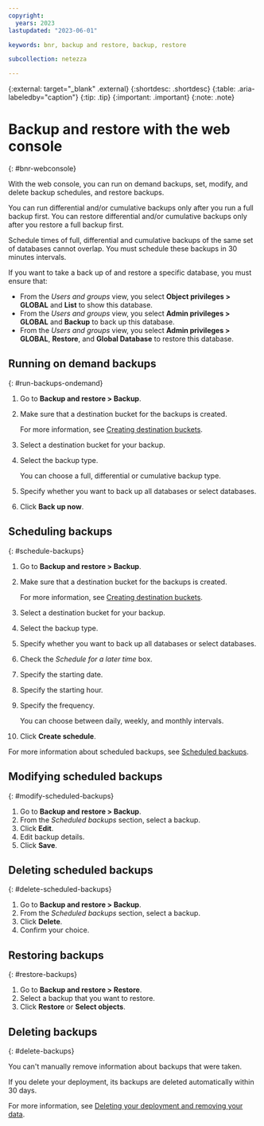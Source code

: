 ```yaml
---
copyright:
  years: 2023
lastupdated: "2023-06-01"

keywords: bnr, backup and restore, backup, restore

subcollection: netezza

---
```


{:external: target="_blank" .external}
{:shortdesc: .shortdesc}
{:table: .aria-labeledby="caption"}
{:tip: .tip}
{:important: .important}
{:note: .note}

# Backup and restore with the web console
{: #bnr-webconsole}

With the web console, you can run on demand backups, set, modify, and delete backup schedules, and restore backups.

You can run differential and/or cumulative backups only after you run a full backup first. You can restore differential and/or cumulative backups only after you restore a full backup first.

Schedule times of full, differential and cumulative backups of the same set of databases cannot overlap. You must schedule these backups in 30 minutes intervals.

If you want to take a back up of and restore a specific database, you must ensure that:

- From the *Users and groups* view, you select **Object privileges > GLOBAL** and **List** to show this database.
- From the *Users and groups* view, you select **Admin privileges > GLOBAL** and **Backup** to back up this database.
- From the *Users and groups* view, you select **Admin privileges > GLOBAL**, **Restore**, and **Global Database** to restore this database.

## Running on demand backups
{: #run-backups-ondemand}

1. Go to **Backup and restore > Backup**.
1. Make sure that a destination bucket for the backups is created.

   For more information, see [Creating destination buckets](/docs/netezza?topic=netezza-bnr-overview#create-destinations).   

1. Select a destination bucket for your backup.
1. Select the backup type.

   You can choose a full, differential or cumulative backup type.

1. Specify whether you want to back up all databases or select databases.
1. Click **Back up now**.

## Scheduling backups
{: #schedule-backups}

1. Go to **Backup and restore > Backup**.
1. Make sure that a destination bucket for the backups is created.

   For more information, see [Creating destination buckets](/docs/netezza?topic=netezza-bnr-overview#create-destinations).

1. Select a destination bucket for your backup.
1. Select the backup type.
1. Specify whether you want to back up all databases or select databases.
1. Check the *Schedule for a later time* box.
1. Specify the starting date.
1. Specify the starting hour.
1. Specify the frequency.

   You can choose between daily, weekly, and monthly intervals.

1. Click **Create schedule**.

For more information about scheduled backups, see [Scheduled backups](/docs/netezza?topic=netezza-bnr-overview#scheduled-bnr).

## Modifying scheduled backups
{: #modify-scheduled-backups}

1. Go to **Backup and restore > Backup**.
1. From the *Scheduled backups* section, select a backup.
1. Click **Edit**.
1. Edit backup details.
1. Click **Save**.

## Deleting scheduled backups
{: #delete-scheduled-backups}

1. Go to **Backup and restore > Backup**.
1. From the *Scheduled backups* section, select a backup.
1. Click **Delete**.
1. Confirm your choice.

## Restoring backups
{: #restore-backups}

1. Go to **Backup and restore > Restore**.
1. Select a backup that you want to restore.
1. Click **Restore** or **Select objects**.

## Deleting backups
{: #delete-backups}

You can't manually remove information about backups that were taken.

If you delete your deployment, its backups are deleted automatically within 30 days.

For more information, see [Deleting your deployment and removing your data](/docs/netezza?topic=netezza-deprovisioning).
